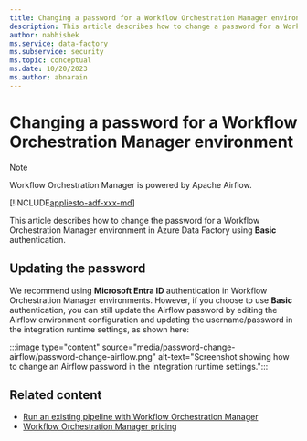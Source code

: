 ```yaml
---
title: Changing a password for a Workflow Orchestration Manager environment
description: This article describes how to change a password for a Workflow Orchestration Manager environment.
author: nabhishek
ms.service: data-factory
ms.subservice: security
ms.topic: conceptual
ms.date: 10/20/2023
ms.author: abnarain
---
```


# Changing a password for a Workflow Orchestration Manager environment

> [!NOTE]
> Workflow Orchestration Manager is powered by Apache Airflow.

[!INCLUDE[appliesto-adf-xxx-md](includes/appliesto-adf-xxx-md.md)]

This article describes how to change the password for a Workflow Orchestration Manager environment in Azure Data Factory using **Basic** authentication.

## Updating the password

We recommend using **Microsoft Entra ID** authentication in Workflow Orchestration Manager environments. However, if you choose to use **Basic** authentication, you can still update the Airflow password by editing the Airflow environment configuration and updating the username/password in the integration runtime settings, as shown here:

:::image type="content" source="media/password-change-airflow/password-change-airflow.png" alt-text="Screenshot showing how to change an Airflow password in the integration runtime settings.":::

## Related content

- [Run an existing pipeline with Workflow Orchestration Manager](tutorial-run-existing-pipeline-with-airflow.md)
- [Workflow Orchestration Manager pricing](airflow-pricing.md)
